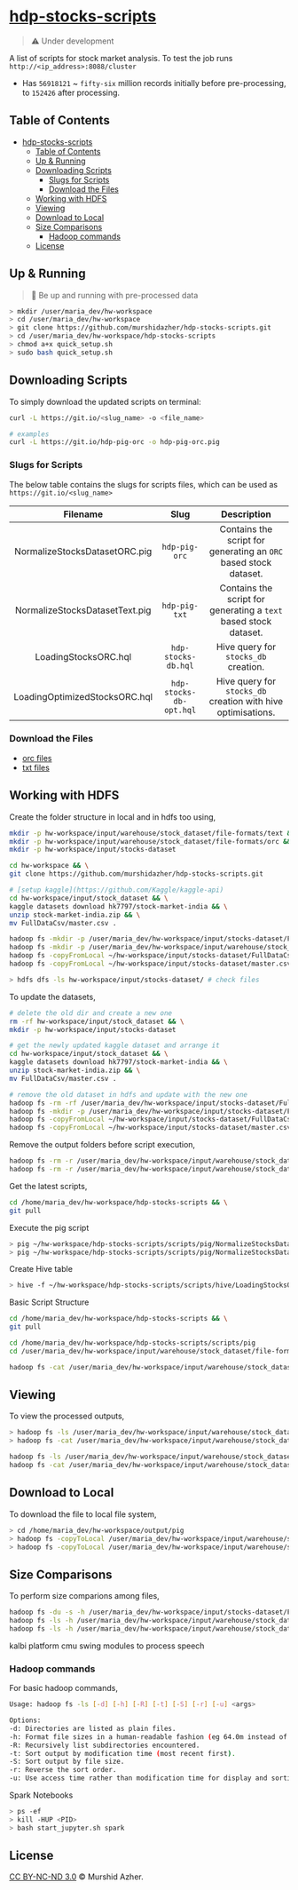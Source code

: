 # [hdp-stocks-scripts](https://github.com/murshidazher/hdp-stocks-scripts)

> ⚠️ Under development

A list of scripts for stock market analysis. To test the job runs `http://<ip_address>:8088/cluster`

- Has `56918121` ~ `fifty-six` million records initially before pre-processing, to `152426` after processing.

## Table of Contents

- [hdp-stocks-scripts](#hdp-stocks-scripts)
  - [Table of Contents](#table-of-contents)
  - [Up & Running](#up--running)
  - [Downloading Scripts](#downloading-scripts)
    - [Slugs for Scripts](#slugs-for-scripts)
    - [Download the Files](#download-the-files)
  - [Working with HDFS](#working-with-hdfs)
  - [Viewing](#viewing)
  - [Download to Local](#download-to-local)
  - [Size Comparisons](#size-comparisons)
    - [Hadoop commands](#hadoop-commands)
  - [License](#license)

## Up & Running

> 🚀 Be up and running with pre-processed data

```sh
> mkdir /user/maria_dev/hw-workspace
> cd /user/maria_dev/hw-workspace
> git clone https://github.com/murshidazher/hdp-stocks-scripts.git
> cd /user/maria_dev/hw-workspace/hdp-stocks-scripts
> chmod a+x quick_setup.sh
> sudo bash quick_setup.sh
```

## Downloading Scripts

To simply download the updated scripts on terminal:

```sh
curl -L https://git.io/<slug_name> -o <file_name>

# examples
curl -L https://git.io/hdp-pig-orc -o hdp-pig-orc.pig
```

### Slugs for Scripts

The below table contains the slugs for scripts files, which can be used as `https://git.io/<slug_name>`

|            Filename            |          Slug           |                           Description                            |
| :----------------------------: | :---------------------: | :--------------------------------------------------------------: |
| NormalizeStocksDatasetORC.pig  |      `hdp-pig-orc`      | Contains the script for generating an `ORC` based stock dataset. |
| NormalizeStocksDatasetText.pig |      `hdp-pig-txt`      | Contains the script for generating a `text` based stock dataset. |
|      LoadingStocksORC.hql      |   `hdp-stocks-db.hql`   |               Hive query for `stocks_db` creation.               |
| LoadingOptimizedStocksORC.hql  | `hdp-stocks-db-opt.hql` |   Hive query for `stocks_db` creation with hive optimisations.   |

### Download the Files

- [orc files](https://downgit.github.io/#/home?url=https://github.com/murshidazher/hdp-stocks-scripts/tree/main/warehouse/file-format/orc)
- [txt files](https://downgit.github.io/#/home?url=https://github.com/murshidazher/hdp-stocks-scripts/tree/main/warehouse/file-format/text)

## Working with HDFS

Create the folder structure in local and in hdfs too using,

```sh
mkdir -p hw-workspace/input/warehouse/stock_dataset/file-formats/text && \
mkdir -p hw-workspace/input/warehouse/stock_dataset/file-formats/orc && \
mkdir -p hw-workspace/input/stocks-dataset

cd hw-workspace && \
git clone https://github.com/murshidazher/hdp-stocks-scripts.git

# [setup kaggle](https://github.com/Kaggle/kaggle-api)
cd hw-workspace/input/stock_dataset && \
kaggle datasets download hk7797/stock-market-india && \
unzip stock-market-india.zip && \
mv FullDataCsv/master.csv .

hadoop fs -mkdir -p /user/maria_dev/hw-workspace/input/stocks-dataset/FullDataCsv && \
hadoop fs -mkdir -p /user/maria_dev/hw-workspace/input/warehouse/stock_dataset/file-formats && \
hadoop fs -copyFromLocal ~/hw-workspace/input/stocks-dataset/FullDataCsv/* hw-workspace/input/stocks-dataset/FullDataCsv/ && \
hadoop fs -copyFromLocal ~/hw-workspace/input/stocks-dataset/master.csv hw-workspace/input/stocks-dataset/

> hdfs dfs -ls hw-workspace/input/stocks-dataset/ # check files
```

To update the datasets,

```sh
# delete the old dir and create a new one
rm -rf hw-workspace/input/stock_dataset && \
mkdir -p hw-workspace/input/stocks-dataset

# get the newly updated kaggle dataset and arrange it
cd hw-workspace/input/stock_dataset && \
kaggle datasets download hk7797/stock-market-india && \
unzip stock-market-india.zip && \
mv FullDataCsv/master.csv .

# remove the old dataset in hdfs and update with the new one
hadoop fs -rm -rf /user/maria_dev/hw-workspace/input/stocks-dataset/FullDataCsv && \
hadoop fs -mkdir -p /user/maria_dev/hw-workspace/input/stocks-dataset/FullDataCsv && \
hadoop fs -copyFromLocal ~/hw-workspace/input/stocks-dataset/FullDataCsv/* hw-workspace/input/stocks-dataset/FullDataCsv/ && \
hadoop fs -copyFromLocal ~/hw-workspace/input/stocks-dataset/master.csv hw-workspace/input/stocks-dataset/
```

Remove the output folders before script execution,

```sh
hadoop fs -rm -r /user/maria_dev/hw-workspace/input/warehouse/stock_dataset/file-formats/text && \
hadoop fs -rm -r /user/maria_dev/hw-workspace/input/warehouse/stock_dataset/file-formats/orc
```

Get the latest scripts,

```sh
cd /home/maria_dev/hw-workspace/hdp-stocks-scripts && \
git pull
```

Execute the pig script

```sh
> pig ~/hw-workspace/hdp-stocks-scripts/scripts/pig/NormalizeStocksDatasetText.pig
> pig ~/hw-workspace/hdp-stocks-scripts/scripts/pig/NormalizeStocksDatasetORC.pig
```

Create Hive table

```sh
> hive -f ~/hw-workspace/hdp-stocks-scripts/scripts/hive/LoadingStocksORC.hql
```

Basic Script Structure

```sh
cd /home/maria_dev/hw-workspace/hdp-stocks-scripts && \
git pull

cd /home/maria_dev/hw-workspace/hdp-stocks-scripts/scripts/pig
cd /user/maria_dev/hw-workspace/input/warehouse/stock_dataset/file-formats/text

hadoop fs -cat /user/maria_dev/hw-workspace/input/warehouse/stock_dataset/file-formats/text/part-v004-o000-r-00000
```

## Viewing

To view the processed outputs,

```sh
> hadoop fs -ls /user/maria_dev/hw-workspace/input/warehouse/stock_dataset/file-formats/text
> hadoop fs -cat /user/maria_dev/hw-workspace/input/warehouse/stock_dataset/file-formats/text/part-v003-o000-r-00000
```

```sh
hadoop fs -ls /user/maria_dev/hw-workspace/input/warehouse/stock_dataset/file-formats/orc
hadoop fs -cat /user/maria_dev/hw-workspace/input/warehouse/stock_dataset/file-formats/orc/part-v003-o000-r-00000
```

## Download to Local

To download the file to local file system,

```sh
> cd /home/maria_dev/hw-workspace/output/pig
> hadoop fs -copyToLocal /user/maria_dev/hw-workspace/input/warehouse/stock_dataset/file-formats/orc/* ./orc/
> hadoop fs -copyToLocal /user/maria_dev/hw-workspace/input/warehouse/stock_dataset/file-formats/text/* ./text/
```

## Size Comparisons

To perform size comparions among files,

```sh
hadoop fs -du -s -h /user/maria_dev/hw-workspace/input/stocks-dataset/FullDataCsv # FullDataCsv filesize
hadoop fs -ls -h /user/maria_dev/hw-workspace/input/warehouse/stock_dataset/file-formats/text # text filesize
hadoop fs -ls -h /user/maria_dev/hw-workspace/input/warehouse/stock_dataset/file-formats/orc # orc filesize
```

kalbi platform
cmu swing modules to process speech

### Hadoop commands

For basic hadoop commands,

```sh
Usage: hadoop fs -ls [-d] [-h] [-R] [-t] [-S] [-r] [-u] <args>

Options:
-d: Directories are listed as plain files.
-h: Format file sizes in a human-readable fashion (eg 64.0m instead of 67108864).
-R: Recursively list subdirectories encountered.
-t: Sort output by modification time (most recent first).
-S: Sort output by file size.
-r: Reverse the sort order.
-u: Use access time rather than modification time for display and sorting.
```

Spark Notebooks

```sh
> ps -ef
> kill -HUP <PID>
> bash start_jupyter.sh spark
```

## License

[CC BY-NC-ND 3.0](./LICENSE) © Murshid Azher.

